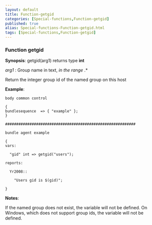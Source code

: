 ```yaml
---
layout: default
title: Function-getgid
categories: [Special-functions,Function-getgid]
published: true
alias: Special-functions-Function-getgid.html
tags: [Special-functions,Function-getgid]
---
```


### Function getgid

**Synopsis**: getgid(arg1) returns type **int**

  
 *arg1* : Group name in text, *in the range* .\*   

Return the integer group id of the named group on this host

**Example**:  
   

~~~~
body common control

{
bundlesequence  => { "example" };
}

###########################################################

bundle agent example

{     
vars:

  "gid" int => getgid("users");

reports:

  Yr2008::

    "Users gid is $(gid)";

}
~~~~

**Notes**:  
   

If the named group does not exist, the variable will not be defined. On
Windows, which does not support group ids, the variable will not be
defined.
